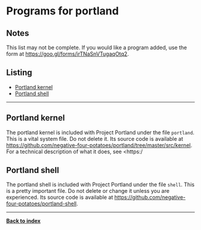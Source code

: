 # Programs for portland
## Notes
This list may not be complete.  If you would like a program added, use the form at <https://goo.gl/forms/irTNaSnVTugaqOtq2>.

## Listing
* [Portland kernel](#portland_kernel)
* [Portland shell](#portland_shell)

---
## Portland kernel

The portland kernel is included with Project Portland under the file `portland`.  This is a vital system file.  Do not delete it.  Its source code is available at <https://github.com/negative-four-potatoes/portland/tree/master/src/kernel>.  For a technical description of what it does, see <https:/

## Portland shell

The portland shell is included with Project Portland under the file `shell`.  This is a pretty important file.  Do not delete or change it unless you are experienced.  Its source code is available at <https://github.com/negative-four-potatoes/portland-shell>.

---
**[Back to index](index)**
